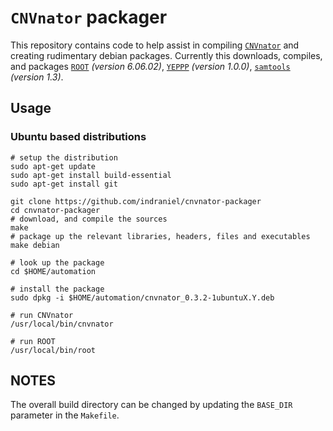 # `CNVnator` packager

This repository contains code to help assist in compiling [`CNVnator`][1] and creating rudimentary debian packages.  Currently this downloads, compiles, and packages [`ROOT`][2] _(version 6.06.02)_, [`YEPPP`][3] _(version 1.0.0)_, [`samtools`][4] _(version 1.3)_.

## Usage

### Ubuntu based distributions

    # setup the distribution
    sudo apt-get update
    sudo apt-get install build-essential
    sudo apt-get install git

    git clone https://github.com/indraniel/cnvnator-packager
    cd cnvnator-packager
    # download, and compile the sources 
    make
    # package up the relevant libraries, headers, files and executables
    make debian
    
    # look up the package
    cd $HOME/automation

    # install the package
    sudo dpkg -i $HOME/automation/cnvnator_0.3.2-1ubuntuX.Y.deb

    # run CNVnator
    /usr/local/bin/cnvnator

    # run ROOT
    /usr/local/bin/root

## NOTES

The overall build directory can be changed by updating the `BASE_DIR` parameter in the `Makefile`.

[1]: https://github.com/abyzovlab/CNVnator
[2]: https://root.cern.ch/
[3]: https://www.yeppp.info/
[4]: https://github.com/samtools/samtools
